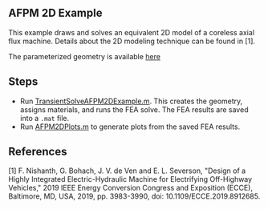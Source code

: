 ## AFPM 2D Example

This example draws and solves an equivalent 2D model of a coreless axial flux machine. Details about the 2D modeling technique can be found in [1].

The parameterized geometry is available [here](AFPM2DDrawing.pdf)

## Steps

- Run [TransientSolveAFPM2DExample.m](/TransientSolveAFPM2DExample.m). This creates the geometry, assigns materials, and runs the FEA solve. The FEA results are saved into a `.mat` file.
- Run [AFPM2DPlots.m](/AFPM2DPlots.m) to generate plots from the saved FEA results.

## References

[1] F. Nishanth, G. Bohach, J. V. de Ven and E. L. Severson, "Design of a Highly Integrated Electric-Hydraulic Machine for Electrifying Off-Highway Vehicles," 2019 IEEE Energy Conversion Congress and Exposition (ECCE), Baltimore, MD, USA, 2019, pp. 3983-3990, doi: 10.1109/ECCE.2019.8912685.
